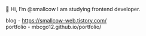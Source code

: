 👋 Hi, I’m @smallcow
I am studying frontend developer.

blog - https://smallcow-web.tistory.com/ </br>
portfolio - <a>mbcgo12.github.io/portfolio/</a>
